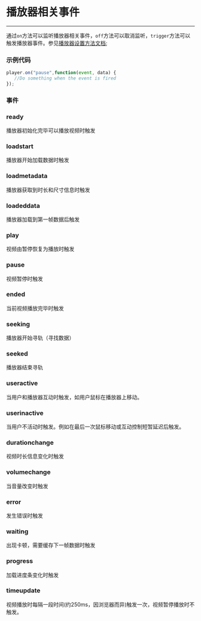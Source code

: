 # 播放器相关事件

---

通过`on`方法可以监听播放器相关事件，`off`方法可以取消监听，`trigger`方法可以触发播放器事件。参见[播放器设置方法文档](api.md#方法);

### 示例代码

```js
player.on("pause",function(event, data) {
   //Do something when the event is fired    
});
```

### 事件

### ready

播放器初始化完毕可以播放视频时触发

### loadstart

播放器开始加载数据时触发

### loadmetadata

播放器获取到时长和尺寸信息时触发

### loadeddata

播放器加载到第一帧数据后触发

### play

视频由暂停恢复为播放时触发

### pause

视频暂停时触发

### ended

当前视频播放完毕时触发

### seeking

播放器开始寻轨（寻找数据）

### seeked

播放器结束寻轨

### useractive 

当用户和播放器互动时触发，如用户鼠标在播放器上移动。

### userinactive

当用户不活动时触发。例如在最后一次鼠标移动或互动控制短暂延迟后触发。

### durationchange

视频时长信息变化时触发

### volumechange

当音量改变时触发

### error

发生错误时触发

### waiting

出现卡顿，需要缓存下一帧数据时触发

### progress

加载进度条变化时触发

### timeupdate

视频播放时每隔一段时间(约250ms，因浏览器而异)触发一次，视频暂停播放时不触发。